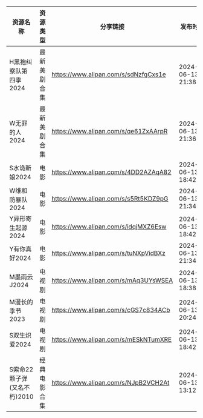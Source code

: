 | 资源名称               | 资源类型   | 分享链接                                 | 发布时间                |
| ------------------ | ------ | ------------------------------------ | ------------------- |
| H黑袍纠察队第四季2024      | 最新美剧合集 | https://www.alipan.com/s/sdNzfgCxs1e | 2024-06-13 21:38:12 |
| W无罪的人2024          | 最新美剧合集 | https://www.alipan.com/s/qe61ZxAArpR | 2024-06-13 21:36:08 |
| S水诡新娘2024          | 电影     | https://www.alipan.com/s/4DD2AZAqA82 | 2024-06-13 18:42:25 |
| W维和防暴队2024         | 电影     | https://www.alipan.com/s/s5Rt5KDZ9pG | 2024-06-13 21:34:24 |
| Y异形寄生起源2024        | 电影     | https://www.alipan.com/s/idqjMXZ6Esw | 2024-06-13 18:42:29 |
| Y有你真好2024          | 电影     | https://www.alipan.com/s/tuNXpVidBXz | 2024-06-13 21:34:27 |
| M墨雨云J2024          | 电视剧    | https://www.alipan.com/s/mAq3UYsWSEA | 2024-06-13 18:38:14 |
| M漫长的季节2023         | 电视剧    | https://www.alipan.com/s/cGS7c834ACb | 2024-06-13 20:24:19 |
| S双生炽爱2024          | 电视剧    | https://www.alipan.com/s/mESkNTumXRE | 2024-06-13 18:42:14 |
| S索命22颗子弹(又名不朽)2010 | 经典电影合集 | https://www.alipan.com/s/NJpB2VCH2At | 2024-06-13 13:12:16 |

